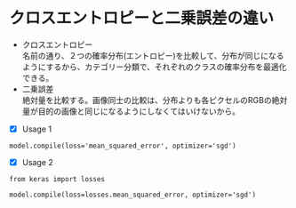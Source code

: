 # クロスエントロピーと二乗誤差の違い

- クロスエントロピー  
名前の通り、２つの確率分布(エントロピー)を比較して、分布が同じになるようにするから、カテゴリー分類で、それぞれのクラスの確率分布を最適化できる。
- 二乗誤差  
絶対量を比較する。画像同士の比較は、分布よりも各ピクセルのRGBの絶対量が目的の画像と同じになるようにしなくてはいけないから。

- [x] Usage 1
```
model.compile(loss='mean_squared_error', optimizer='sgd')
```
- [x] Usage 2
```
from keras import losses

model.compile(loss=losses.mean_squared_error, optimizer='sgd')
```
